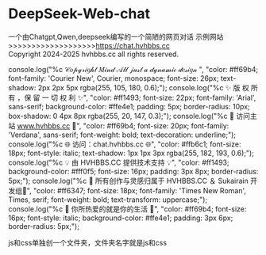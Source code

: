 # DeepSeek-Web-chat
一个由Chatgpt,Qwen,deepseek编写的一个简陋的网页对话
 示例网站>>>>>>>>>>>>>>>>>>>https://chat.hvhbbs.cc           
Copyright 2024-2025 hvhbbs.cc all rights reserved.



console.log("%c 𝒞𝑜𝓅𝓎𝓇𝒾𝑔𝒽𝓉 𝑀𝒾𝓃𝒹 𝒜𝓁𝓁 𝒿𝓊𝓈𝓉 𝒶 𝒹𝓎𝓃𝒶𝓂𝒾𝒸 𝒹𝑒𝓈𝒾𝑔𝓃 ", "color: #ff69b4; font-family: 'Courier New', Courier, monospace; font-size: 26px; text-shadow: 2px 2px 5px rgba(255, 105, 180, 0.6);");
console.log("%c ✨ 版 权 所 有 ，保 留 一 切 权 利 ✨", "color: #ff1493; font-size: 22px; font-family: 'Arial', sans-serif; background-color: #ffe4e1; padding: 5px; border-radius: 10px; box-shadow: 0 4px 8px rgba(255, 20, 147, 0.3);");
console.log("%c 🚀 访问主站 www.hvhbbs.cc 🚀", "color: #ff69b4; font-size: 20px; font-family: 'Verdana', sans-serif; font-weight: bold; text-decoration: underline;");
console.log("%c 🌐 访问：chat.hvhbbs.cc 🌐", "color: #ffb6c1; font-size: 18px; font-style: italic; text-shadow: 1px 1px 3px rgba(255, 182, 193, 0.6);");
console.log("%c 💡 由 HVHBBS.CC 提供技术支持 💡", "color: #ff1493; background-color: #fff0f5; font-size: 16px; padding: 3px 8px; border-radius: 5px;");
console.log("%c 🌟 所有创作与灵感归属于 HVHBBS.CC ＆ Sukairain 开发组🌟", "color: #ff6347; font-size: 18px; font-family: 'Times New Roman', Times, serif; font-weight: bold; text-transform: uppercase;");
console.log("%c 💬 你所热爱的就是你的生活 💬", "color: #ff69b4; font-size: 16px; font-style: italic; background-color: #ffe4e1; padding: 3px 6px; border-radius: 5px;");









js和css单独创一个文件夹，文件夹名字就是js和css
